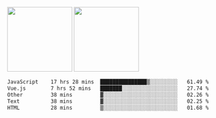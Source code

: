 <img src="https://github-readme-stats.vercel.app/api?username=Dream4ever&count_private=true&show_icons=true&theme=tokyonight" height="150" /> <img src="https://github-readme-stats.vercel.app/api/top-langs/?username=Dream4ever&count_private=true&show_icons=true&theme=tokyonight&langs_count=5&layout=compact" height="150" />

<!--START_SECTION:waka-->

```txt
JavaScript    17 hrs 28 mins  ███████████████▒░░░░░░░░░   61.49 %
Vue.js        7 hrs 52 mins   ███████░░░░░░░░░░░░░░░░░░   27.74 %
Other         38 mins         ▓░░░░░░░░░░░░░░░░░░░░░░░░   02.26 %
Text          38 mins         ▓░░░░░░░░░░░░░░░░░░░░░░░░   02.25 %
HTML          28 mins         ▒░░░░░░░░░░░░░░░░░░░░░░░░   01.68 %
```

<!--END_SECTION:waka-->
